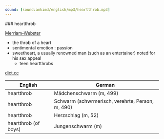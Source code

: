 ```yaml
---
sound: [sound:ankimd/english/mp3/heartthrob.mp3]
---
```


\### heartthrob

[Merriam-Webster](https://www.merriam-webster.com/dictionary/heartthrob)

- the throb of a heart
- sentimental emotion : passion
- sweetheart, a usually renowned man (such as an entertainer) noted for his sex appeal
    - teen heartthrobs

[dict.cc](https://www.dict.cc/heartthrob)

| English        | German       |
| -------------- | ------------ |
| heartthrob | Mädchenschwarm (m, 499) |
| heartthrob | Schwarm (schwrmerisch, verehrte, Person, m, 490) |
| heartthrob | Herzschlag (m, 52) |
| heartthrob (of boys) | Jungenschwarm (m) |
